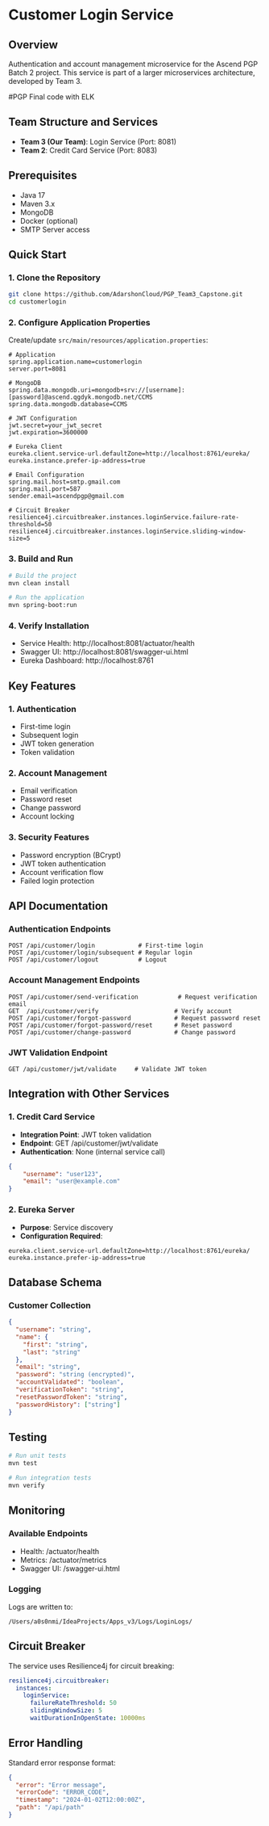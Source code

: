 # Customer Login Service

## Overview
Authentication and account management microservice for the Ascend PGP Batch 2 project. This service is part of a larger microservices architecture, developed by Team 3.

#PGP Final code with ELK

## Team Structure and Services
- **Team 3 (Our Team)**: Login Service (Port: 8081)
- **Team 2**: Credit Card Service (Port: 8083)

## Prerequisites
- Java 17
- Maven 3.x
- MongoDB
- Docker (optional)
- SMTP Server access

## Quick Start

### 1. Clone the Repository
```bash
git clone https://github.com/AdarshonCloud/PGP_Team3_Capstone.git
cd customerlogin
```

### 2. Configure Application Properties
Create/update `src/main/resources/application.properties`:
```properties
# Application
spring.application.name=customerlogin
server.port=8081

# MongoDB
spring.data.mongodb.uri=mongodb+srv://[username]:[password]@ascend.qgdyk.mongodb.net/CCMS
spring.data.mongodb.database=CCMS

# JWT Configuration
jwt.secret=your_jwt_secret
jwt.expiration=3600000

# Eureka Client
eureka.client.service-url.defaultZone=http://localhost:8761/eureka/
eureka.instance.prefer-ip-address=true

# Email Configuration
spring.mail.host=smtp.gmail.com
spring.mail.port=587
sender.email=ascendpgp@gmail.com

# Circuit Breaker
resilience4j.circuitbreaker.instances.loginService.failure-rate-threshold=50
resilience4j.circuitbreaker.instances.loginService.sliding-window-size=5
```

### 3. Build and Run
```bash
# Build the project
mvn clean install

# Run the application
mvn spring-boot:run
```

### 4. Verify Installation
- Service Health: http://localhost:8081/actuator/health
- Swagger UI: http://localhost:8081/swagger-ui.html
- Eureka Dashboard: http://localhost:8761

## Key Features

### 1. Authentication
- First-time login
- Subsequent login
- JWT token generation
- Token validation

### 2. Account Management
- Email verification
- Password reset
- Change password
- Account locking

### 3. Security Features
- Password encryption (BCrypt)
- JWT token authentication
- Account verification flow
- Failed login protection

## API Documentation

### Authentication Endpoints
```
POST /api/customer/login            # First-time login
POST /api/customer/login/subsequent # Regular login
POST /api/customer/logout           # Logout
```

### Account Management Endpoints
```
POST /api/customer/send-verification           # Request verification email
GET  /api/customer/verify                     # Verify account
POST /api/customer/forgot-password            # Request password reset
POST /api/customer/forgot-password/reset      # Reset password
POST /api/customer/change-password            # Change password
```

### JWT Validation Endpoint
```
GET /api/customer/jwt/validate     # Validate JWT token
```

## Integration with Other Services

### 1. Credit Card Service
- **Integration Point**: JWT token validation
- **Endpoint**: GET /api/customer/jwt/validate
- **Authentication**: None (internal service call)
```json
{
    "username": "user123",
    "email": "user@example.com"
}
```

### 2. Eureka Server
- **Purpose**: Service discovery
- **Configuration Required**:
```properties
eureka.client.service-url.defaultZone=http://localhost:8761/eureka/
eureka.instance.prefer-ip-address=true
```

## Database Schema

### Customer Collection
```json
{
  "username": "string",
  "name": {
    "first": "string",
    "last": "string"
  },
  "email": "string",
  "password": "string (encrypted)",
  "accountValidated": "boolean",
  "verificationToken": "string",
  "resetPasswordToken": "string",
  "passwordHistory": ["string"]
}
```

## Testing
```bash
# Run unit tests
mvn test

# Run integration tests
mvn verify
```

## Monitoring

### Available Endpoints
- Health: /actuator/health
- Metrics: /actuator/metrics
- Swagger UI: /swagger-ui.html

### Logging
Logs are written to:
```
/Users/a0s0nmi/IdeaProjects/Apps_v3/Logs/LoginLogs/
```

## Circuit Breaker
The service uses Resilience4j for circuit breaking:
```yaml
resilience4j.circuitbreaker:
  instances:
    loginService:
      failureRateThreshold: 50
      slidingWindowSize: 5
      waitDurationInOpenState: 10000ms
```

## Error Handling
Standard error response format:
```json
{
  "error": "Error message",
  "errorCode": "ERROR_CODE",
  "timestamp": "2024-01-02T12:00:00Z",
  "path": "/api/path"
}
```
